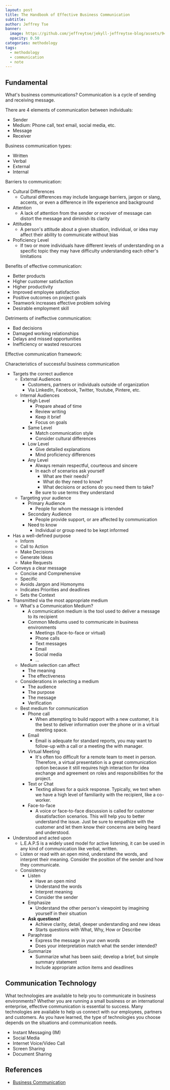 ```yaml
---
layout: post
title: The Handbook of Effective Business Communication
subtitle:
author: Jeffrey Tse
banner:
  image: https://github.com/jeffreytse/jekyll-jeffreytse-blog/assets/9413601/558b94f8-5690-4218-ac41-c34ffc9ba220
  opacity: 0.50
categories: methodology
tags:
  - methodology
  - communication
  - note
---
```


## Fundamental

What's business communications? Communication is a cycle of sending and
receiving message.

There are 4 elements of communication between individuals:

- Sender
- Medium: Phone call, text email, social media, etc.
- Message
- Receiver

Business communication types:

- Written
- Verbal
- External
- Internal

Barriers to communication:

- Cultural Differences
  - Cultural differences may include language barriers, jargon or slang,
    accents, or even a difference in life experience and background
- Attention
  - A lack of attention from the sender or receiver of message can distort the
    message and diminish its clarity
- Attitudes
  - A person's attitude about a given situation, individual, or idea may affect
    their ability to communicate without bias
- Proficiency Level
  - If two or more individuals have different levels of understanding on a
    specific topic they may have difficulty understanding each other's
    limitations

Benefits of effective communication:

- Better products
- Higher customer satisfaction
- Higher productivity
- Improved employee satisfaction
- Positive outcomes on project goals
- Teamwork increases effective problem solving
- Desirable employment skill

Detriments of ineffective communication:

- Bad decisions
- Damaged working relationships
- Delays and missed opportunities
- Inefficiency or wasted resources

Effective communication framework:

Characteristics of successful business communication

- Targets the correct audience
  - External Audiences
    - Customers, partners or individuals outside of organization
    - Via LinkedIn, Facebook, Twitter, Youtube, Pintere, etc.
  - Internal Audiences
    - High Level
      - Prepare ahead of time
      - Review writing
      - Keep it brief
      - Focus on goals
    - Same Level
      - Match communication style
      - Consider cultural differences
    - Low Level
      - Give detailed explanations
      - Mind proficiency differences
    - Any Level
      - Always remain respectful, courteous and sincere
      - In each of scenarios ask yourself
        - What are their needs?
        - What do they need to know?
        - What decisions or actions do you need them to take?
      - Be sure to use terms they understand
  - Targeting your audience
    - Primary Audience
      - People for whom the message is intended
    - Secondary Audience
      - People provide support, or are affected by communication
    - Need to know
      - Individual or group need to be kept informed
- Has a well-defined purpose
  - Inform
  - Call to Action
  - Make Decisions
  - Generate Ideas
  - Make Requests
- Conveys a clear message
  - Concise and Comprehensive
  - Specific
  - Avoids Jargon and Homonyms
  - Indicates Priorities and deadlines
  - Sets the Context
- Transmitted via the most appropriate medium
  - What's a Communication Medium?
    - A communication medium is the tool used to deliver a message to its
      recipient
    - Common Mediums used to communicate in business environments
      - Meetings (face-to-face or virtual)
      - Phone calls
      - Text messages
      - Email
      - Social media
      - ...
  - Medium selection can affect
    - The meaning
    - The effectiveness
  - Considerations in selecting a medium
    - The audience
    - The purpose
    - The message
    - Verification
  - Best medium for communication
    - Phone call
      - When attempting to build rapport with a new customer, it is the best to
        deliver information over the phone or in a virtual meeting space.
    - Email
      - Email is adequate for standard reports, you may want to follow-up with a
        call or a meeting the with manager.
    - Virtual Meeting
      - It's often too difficult for a remote team to meet in person. Therefore,
        a virtual presentation is a great communication option because it still
        requires high interaction for idea exchange and agreement on roles and
        responsibilities for the project.
    - Text or Chat
      - Texting allows for a quick response. Typically, we text when we have a
        high level of familiarity with the recipient, like a co-worker.
    - Face-to-face
      - A voice or face-to-face discussion is called for customer
        dissatisfaction scenarios. This will help you to better understand the
        issue. Just be sure to empathize with the customer and let them know
        their concerns are being heard and understood.
- Understood and acted upon
  - L.E.A.P.S is a widely used model for active listening, it can be used in any
    kind of communication like verbal, written.
  - Listen or read with an open mind, understand the words, and interpret their
    meaning. Consider the position of the sender and how they communicate.
  - Consistency
    - Listen
      - Have an open mind
      - Understand the words
      - Interpret meaning
      - Consider the sender
    - Emphasize
      - Understand the other person's viewpoint by imagining yourself in their
        situation
    - __Ask questions!__
      - Achieve clarity, detail, deeper understanding and new ideas
      - Starts questions with What, Why, How or Describe
    - Paraphrase
      - Express the message in your own words
      - Does your interpretation match what the sender intended?
    - Summarize
      - Summarize what has been said; develop a brief, but simple summary
        statement
      - Include appropriate action items and deadlines

## Communication Technology

What technologies are available to help you to communicate in business
environments? Whether you are running a small business or an international
enterprise, effective communication is essential to success. Many technologies
are available to help us connect with our employees, partners and customers. As
you have learned, the type of technologies you choose depends on the situations
and communication needs.

- Instant Messaging (IM)
- Social Media
- Internet Voice/Video Call
- Screen Sharing
- Document Sharing

## References

- [Business Communication](https://www.life-global.org/course/9-business-communications-)
